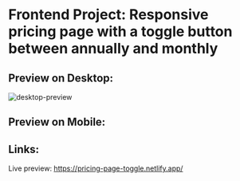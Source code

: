 # Frontend Project: Responsive pricing page with a toggle button between annually and monthly

## Preview on Desktop:
![desktop-preview](https://github.com/user-attachments/assets/07067fcc-df65-459a-a48f-18b7c98ea28e)

## Preview on Mobile:

## Links:

Live preview: https://pricing-page-toggle.netlify.app/

